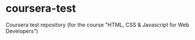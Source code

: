 # coursera-test
Coursera test repository (for the course "HTML, CSS &amp; Javascript for Web Developers")
